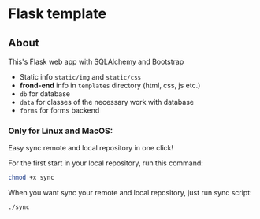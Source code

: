 # Flask template

## About
This's Flask web app with SQLAlchemy and Bootstrap

- Static info `static/img` and `static/css`
- **frond-end** info in `templates` directory (html, css, js etc.)
- `db` for database
- `data` for classes of the necessary work with database
- `forms` for forms backend

### Only for Linux and MacOS:
Easy sync remote and local repository in one click! 

For the first start in your local repository, run this command:
```bash
chmod +x sync
```

When you want sync your remote and local repository, just run sync script:
```bash
./sync
```